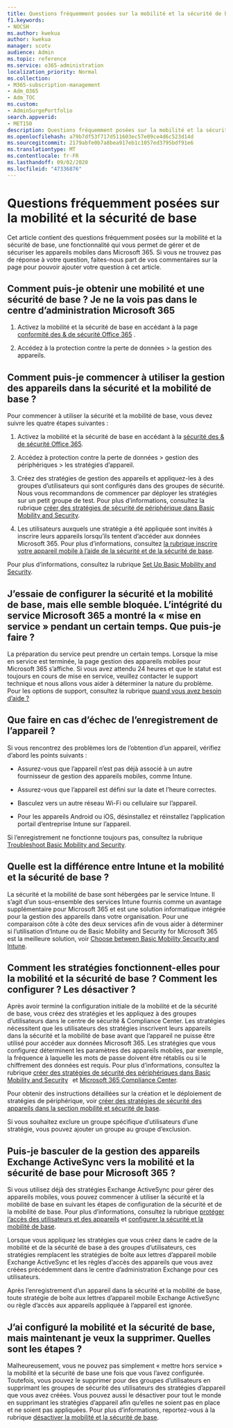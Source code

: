 ```yaml
---
title: Questions fréquemment posées sur la mobilité et la sécurité de base
f1.keywords:
- NOCSH
ms.author: kwekua
author: kwekua
manager: scotv
audience: Admin
ms.topic: reference
ms.service: o365-administration
localization_priority: Normal
ms.collection:
- M365-subscription-management
- Adm_O365
- Adm_TOC
ms.custom:
- AdminSurgePortfolio
search.appverid:
- MET150
description: Questions fréquemment posées sur la mobilité et la sécurité de base.
ms.openlocfilehash: a79b7df53f717d511603ec57e09ce4d6c523d14d
ms.sourcegitcommit: 2179abfe0b7a8bea917eb1c1057ed3795bdf91e6
ms.translationtype: MT
ms.contentlocale: fr-FR
ms.lasthandoff: 09/02/2020
ms.locfileid: "47336876"
---
```

# <a name="basic-mobility-and-security-frequently-asked-questions-faq"></a>Questions fréquemment posées sur la mobilité et la sécurité de base

Cet article contient des questions fréquemment posées sur la mobilité et la sécurité de base, une fonctionnalité qui vous permet de gérer et de sécuriser les appareils mobiles dans Microsoft 365. Si vous ne trouvez pas de réponse à votre question, faites-nous part de vos commentaires sur la page pour pouvoir ajouter votre question à cet article.

## <a name="how-can-i-get-basic-mobility-and-security-i-dont-see-it-in-the-microsoft-365-admin-center"></a>Comment puis-je obtenir une mobilité et une sécurité de base ? Je ne la vois pas dans le centre d’administration Microsoft 365

1.  Activez la mobilité et la sécurité de base en accédant à la page [conformité des & de sécurité Office 365](https://protection.office.com/) .   

2.  Accédez à la protection contre la perte de données > la gestion des appareils.   

## <a name="how-can-i-get-started-with-device-management-in-basic-mobility-and-security"></a>Comment puis-je commencer à utiliser la gestion des appareils dans la sécurité et la mobilité de base ?

Pour commencer à utiliser la sécurité et la mobilité de base, vous devez suivre les quatre étapes suivantes : 

1. Activez la mobilité et la sécurité de base en accédant à la [sécurité des & de sécurité Office 365](https://protection.office.com/).
    
2. Accédez à protection contre la perte de données > gestion des périphériques > les stratégies d’appareil.
    
3. Créez des stratégies de gestion des appareils et appliquez-les à des groupes d’utilisateurs qui sont configurés dans des groupes de sécurité. Nous vous recommandons de commencer par déployer les stratégies sur un petit groupe de test. Pour plus d’informations, consultez la rubrique [créer des stratégies de sécurité de périphérique dans Basic Mobility and Security](create-device-security-policies-in-basic-mmobility-and-security.md).      

4. Les utilisateurs auxquels une stratégie a été appliquée sont invités à inscrire leurs appareils lorsqu’ils tentent d’accéder aux données Microsoft 365. Pour plus d’informations, consultez [la rubrique inscrire votre appareil mobile à l’aide de la sécurité et de la sécurité de base](enroll-your-mobile-device-using-basic-mobility-and-security.md).

Pour plus d’informations, consultez la rubrique [Set Up Basic Mobility and Security](set-up-basic-mobility-and-security.md).

## <a name="im-trying-to-set-up-basic-mobility-and-security-but-it-seems-stuck-the-microsoft-365-service-health-has-been-showing-provisioning-for-a-while-what-can-i-do"></a>J’essaie de configurer la sécurité et la mobilité de base, mais elle semble bloquée. L’intégrité du service Microsoft 365 a montré la « mise en service » pendant un certain temps. Que puis-je faire ?

La préparation du service peut prendre un certain temps. Lorsque la mise en service est terminée, la page gestion des appareils mobiles pour Microsoft 365 s’affiche. Si vous avez attendu 24 heures et que le statut est toujours en cours de mise en service, veuillez contacter le support technique et nous allons vous aider à déterminer la nature du problème. Pour les options de support, consultez la rubrique [quand vous avez besoin d’aide ?](https://support.microsoft.com/office/frequently-asked-questions-about-basic-mobility-and-security-3871f99c-c9db-4a23-86f9-902c1b02f58d#bkmk_needhelp) 

## <a name="what-can-i-do-if-device-enrollment-fails"></a>Que faire en cas d’échec de l’enregistrement de l’appareil ?

Si vous rencontrez des problèmes lors de l’obtention d’un appareil, vérifiez d’abord les points suivants :

- Assurez-vous que l’appareil n’est pas déjà associé à un autre fournisseur de gestion des appareils mobiles, comme Intune.
    
- Assurez-vous que l’appareil est défini sur la date et l’heure correctes.
    
- Basculez vers un autre réseau Wi-Fi ou cellulaire sur l’appareil.
    
- Pour les appareils Android ou iOS, désinstallez et réinstallez l’application portail d’entreprise Intune sur l’appareil.
    
Si l’enregistrement ne fonctionne toujours pas, consultez la rubrique [Troubleshoot Basic Mobility and Security](troubleshoot-basic-mobility-and-security.md).

## <a name="whats-the-difference-between-intune-and-basic-mobility-and-security"></a>Quelle est la différence entre Intune et la mobilité et la sécurité de base ?

La sécurité et la mobilité de base sont hébergées par le service Intune. Il s’agit d’un sous-ensemble des services Intune fournis comme un avantage supplémentaire pour Microsoft 365 et est une solution informatique intégrée pour la gestion des appareils dans votre organisation. Pour une comparaison côte à côte des deux services afin de vous aider à déterminer si l’utilisation d’Intune ou de Basic Mobility and Security for Microsoft 365 est la meilleure solution, voir [Choose between Basic Mobility Security and Intune](choose-between-basic-mobility-and-security-and-intune.md).

## <a name="how-do-policies-work-for-basic-mobility-and-security-how-do-i-set-them-up-disable-them"></a>Comment les stratégies fonctionnent-elles pour la mobilité et la sécurité de base ? Comment les configurer ? Les désactiver ?

Après avoir terminé la configuration initiale de la mobilité et de la sécurité de base, vous créez des stratégies et les appliquez à des groupes d’utilisateurs dans le centre de sécurité & Compliance Center. Les stratégies nécessitent que les utilisateurs des stratégies inscrivent leurs appareils dans la sécurité et la mobilité de base avant que l’appareil ne puisse être utilisé pour accéder aux données Microsoft 365. Les stratégies que vous configurez déterminent les paramètres des appareils mobiles, par exemple, la fréquence à laquelle les mots de passe doivent être rétablis ou si le chiffrement des données est requis. Pour plus d’informations, consultez la rubrique [créer des stratégies de sécurité des périphériques dans Basic Mobility and Security](create-device-security-policies-in-basic-mmobility-and-security.md)   et [Microsoft 365 Compliance Center](https://support.microsoft.com/office/7e696a40-b86b-4a20-afcc-559218b7b1b8).

Pour obtenir des instructions détaillées sur la création et le déploiement de stratégies de périphérique, voir [créer des stratégies de sécurité des appareils dans la section mobilité et sécurité de base](create-device-security-policies-in-basic-mmobility-and-security.md).

Si vous souhaitez exclure un groupe spécifique d’utilisateurs d’une stratégie, vous pouvez ajouter un groupe au groupe d’exclusion.

## <a name="can-i-switch-from-exchange-activesync-device-management-to-basic-mobility-and-security-for-microsoft-365"></a>Puis-je basculer de la gestion des appareils Exchange ActiveSync vers la mobilité et la sécurité de base pour Microsoft 365 ?

Si vous utilisez déjà des stratégies Exchange ActiveSync pour gérer des appareils mobiles, vous pouvez commencer à utiliser la sécurité et la mobilité de base en suivant les étapes de configuration de la sécurité et de la mobilité de base. Pour plus d’informations, consultez la rubrique [protéger l’accès des utilisateurs et des appareils](https://go.microsoft.com/fwlink/?LinkId=615145) et [configurer la sécurité et la mobilité de base](set-up-basic-mobility-and-security.md).

Lorsque vous appliquez les stratégies que vous créez dans le cadre de la mobilité et de la sécurité de base à des groupes d’utilisateurs, ces stratégies remplacent les stratégies de boîte aux lettres d’appareil mobile Exchange ActiveSync et les règles d’accès des appareils que vous avez créées précédemment dans le centre d’administration Exchange pour ces utilisateurs.

Après l’enregistrement d’un appareil dans la sécurité et la mobilité de base, toute stratégie de boîte aux lettres d’appareil mobile Exchange ActiveSync ou règle d’accès aux appareils appliquée à l’appareil est ignorée.

## <a name="i--set-up-basic-mobility-and-security-but-now-i-want-to-remove-it-what-are-the-steps"></a>J’ai configuré la mobilité et la sécurité de base, mais maintenant je veux la supprimer. Quelles sont les étapes ?

Malheureusement, vous ne pouvez pas simplement « mettre hors service » la mobilité et la sécurité de base une fois que vous l’avez configurée. Toutefois, vous pouvez le supprimer pour des groupes d’utilisateurs en supprimant les groupes de sécurité des utilisateurs des stratégies d’appareil que vous avez créées. Vous pouvez aussi le désactiver pour tout le monde en supprimant les stratégies d’appareil afin qu’elles ne soient pas en place et ne soient pas appliquées. Pour plus d’informations, reportez-vous à la rubrique [désactiver la mobilité et la sécurité de base](turn-off-basic-mobility-and-security.md).

